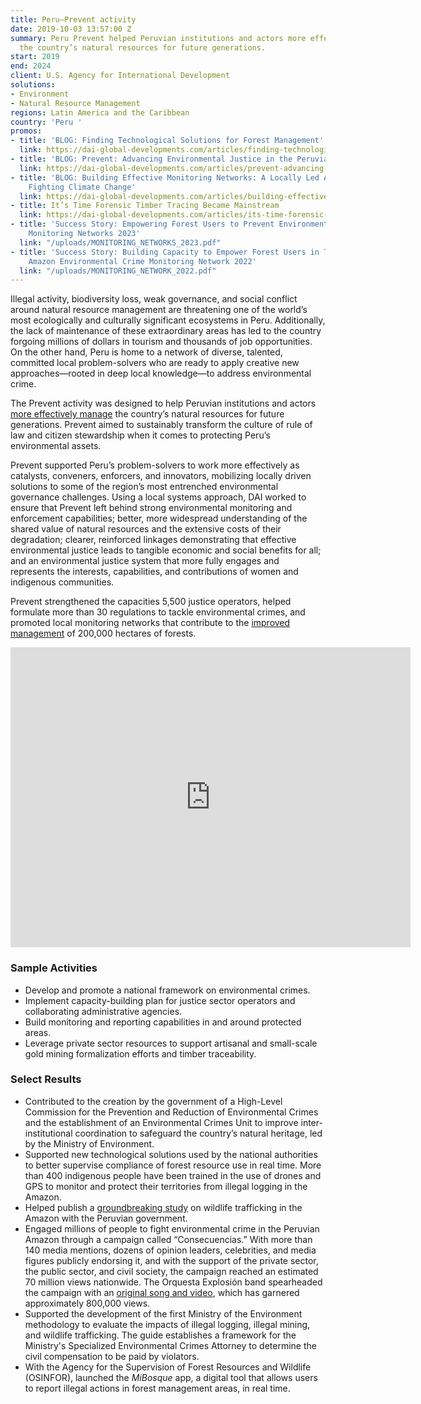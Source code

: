 ```yaml
---
title: Peru—Prevent activity
date: 2019-10-03 13:57:00 Z
summary: Peru Prevent helped Peruvian institutions and actors more effectively manage
  the country’s natural resources for future generations.
start: 2019
end: 2024
client: U.S. Agency for International Development
solutions:
- Environment
- Natural Resource Management
regions: Latin America and the Caribbean
country: 'Peru '
promos:
- title: 'BLOG: Finding Technological Solutions for Forest Management'
  link: https://dai-global-developments.com/articles/finding-technological-solutions-for-forest-management/
- title: 'BLOG: Prevent: Advancing Environmental Justice in the Peruvian Amazon'
  link: https://dai-global-developments.com/articles/prevent-advancing-environmental-justice-in-the-peruvian-amazon/
- title: 'BLOG: Building Effective Monitoring Networks: A Locally Led Approach to
    Fighting Climate Change'
  link: https://dai-global-developments.com/articles/building-effective-monitoring-networks-a-locally-led-approach-to-fighting-climate-change/?utm_source=daidotcom
- title: It’s Time Forensic Timber Tracing Became Mainstream
  link: https://dai-global-developments.com/articles/its-time-forensic-timber-tracing-became-mainstream
- title: 'Success Story: Empowering Forest Users to Prevent Environmental Crimes Through
    Monitoring Networks 2023'
  link: "/uploads/MONITORING_NETWORKS_2023.pdf"
- title: 'Success Story: Building Capacity to Empower Forest Users in The Peruvian
    Amazon Environmental Crime Monitoring Network 2022'
  link: "/uploads/MONITORING_NETWORK_2022.pdf"
---
```


Illegal activity, biodiversity loss, weak governance, and social conflict around natural resource management are threatening one of the world’s most ecologically and culturally significant ecosystems in Peru. Additionally, the lack of maintenance of these extraordinary areas has led to the country forgoing millions of dollars in tourism and thousands of job opportunities. On the other hand, Peru is home to a network of diverse, talented, committed local problem-solvers who are ready to apply creative new approaches—rooted in deep local knowledge—to address environmental crime. 

The Prevent activity was designed to help Peruvian institutions and actors [more effectively manage](https://www.youtube.com/watch?v=oWbWM8myo2A&list=PLZ5c9jRvpqhzpo-gQcRK4ODD1mgjHiNz9&index=21) the country’s natural resources for future generations. Prevent aimed to sustainably transform the culture of rule of law and citizen stewardship when it comes to protecting Peru’s environmental assets.  

Prevent supported Peru’s problem-solvers to work more effectively as catalysts, conveners, enforcers, and innovators, mobilizing locally driven solutions to some of the region’s most entrenched environmental governance challenges. Using a local systems approach, DAI worked to ensure that Prevent left behind strong environmental monitoring and enforcement capabilities; better, more widespread understanding of the shared value of natural resources and the extensive costs of their degradation; clearer, reinforced linkages demonstrating that effective environmental justice leads to tangible economic and social benefits for all; and an environmental justice system that more fully engages and represents the interests, capabilities, and contributions of women and indigenous communities.

Prevent strengthened the capacities 5,500 justice operators, helped formulate more than 30 regulations to tackle environmental crimes, and promoted local monitoring networks that contribute to the [improved management](https://preveniramazonia.pe/proyecto-prevenir-de-usaid-cinco-anos-en-la-prevencion-y-reduccion-de-delitos-ambientales-en-la-amazonia-peruana/) of 200,000 hectares of forests.

<iframe src="https://player.vimeo.com/video/536984275" width="640" height="480" frameborder="0" allow="autoplay; fullscreen; picture-in-picture" allowfullscreen></iframe>

### Sample Activities

* Develop and promote a national framework on environmental crimes.
* Implement capacity-building plan for justice sector operators and collaborating administrative agencies.
* Build monitoring and reporting capabilities in and around protected areas.
* Leverage private sector resources to support artisanal and small-scale gold mining formalization efforts and timber traceability.

### Select Results

* Contributed to the creation by the government of a High-Level Commission for the Prevention and Reduction of Environmental Crimes and the establishment of an Environmental Crimes Unit to improve inter-institutional coordination to safeguard the country’s natural heritage, led by the Ministry of Environment. 
* Supported new technological solutions used by the national authorities to better supervise compliance of forest resource use in real time. More than 400 indigenous people have been trained in the use of drones and GPS to monitor and protect their territories from illegal logging in the Amazon. 
* Helped publish a [groundbreaking study](https://preveniramazonia.pe/wp-content/uploads/El-tra%CC%81fico-de-vida-silvestre-en-la-Amazoni%CC%81a.pdf) on wildlife trafficking in the Amazon with the Peruvian government.
* Engaged millions of people to fight environmental crime in the Peruvian Amazon through a campaign called “Consecuencias.” With more than 140 media mentions, dozens of opinion leaders, celebrities, and media figures publicly endorsing it, and with the support of the private sector, the public sector, and civil society, the campaign reached an estimated 70 million views nationwide. The Orquesta Explosión band spearheaded the campaign with an [original song and video](https://www.facebook.com/consecuencias.pe/videos/2025124540997751), which has garnered approximately 800,000 views.
* Supported the development of the first Ministry of the Environment methodology to evaluate the impacts of illegal logging, illegal mining, and wildlife trafficking. The guide establishes a framework for the Ministry's Specialized Environmental Crimes Attorney to determine the civil compensation to be paid by violators. 
* With the Agency for the Supervision of Forest Resources and Wildlife (OSINFOR), launched the *MiBosque* app, a digital tool that allows users to report illegal actions in forest management areas, in real time. 